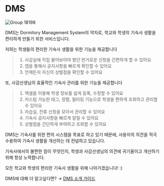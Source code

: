 # DMS

![Group 18198](https://user-images.githubusercontent.com/80632060/223010416-245afac0-7984-4f58-a8d0-357d9f8353b4.png)

DMS는 Dormitory Management System의 약자로, 학교와 학생의 기숙사 생활을 편리하게 만들기 위한 서비스입니다.

저희는 학생들의 편리한 기숙사 생활을 위한 기능을 제공합니다

>  1. 사감실에 직접 물어보아야 했던 번거로운 신청을 간편하게 할 수 있어요
>  2. 앱을 통해서 공지사항을 빠르게 확인할 수 있어요
>  3. 언제든지 자신의 상벌점을 확인할 수 있어요

또, 사감선생님의 효율적인 기숙사 관리를 위한 기능을 제공합니다

> 1. 엑셀을 이용해 학생 정보를 쉽게 등록, 수정할 수 있어요
> 2. 커스텀 가능한 태그, 정렬, 필터링 기능으로 학생을 편하게 조회하고 관리할 수 있어요
> 3. 자습실, 잔류 신청을 모아서 관리할 수 있어요
> 4. 기숙사 공지사항을 빠르게 알릴 수 있어요
> 5. 상벌점을 간단하게 부여하고 조회할 수 있어요

DMS는 기숙사를 위한 편의 시스템을 목표로 하고 있기 때문에, 사용자의 의견을 적극 수용하여 기숙사 생활을 개선하는 데 전념하고 있습니다.

기숙사에서의 불편한 점이 무엇인지, 학생과 사감선생님의 의견에 귀기울이고 개선하기 위해 항상 노력합니다.

모든 학교와 학생의 편리한 기숙사 생활을 위해 나아가겠습니다! :)

DMS에 대해 더 알고싶다면? → [DMS 소개 가이드](https://www.notion.so/teamaliens/DMS-Dormitory-Management-System-1a1c2b14473845e5a36ce944f008a97f?pvs=4)


